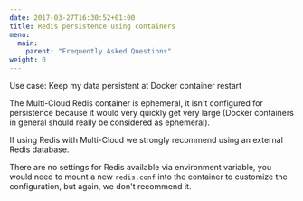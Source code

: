 ```yaml
---
date: 2017-03-27T16:30:52+01:00
title: Redis persistence using containers
menu:
  main:
    parent: "Frequently Asked Questions"
weight: 0 
---
```


Use case: Keep my data persistent at Docker container restart

The Multi-Cloud Redis container is ephemeral, it isn't configured for persistence because it would very quickly get very large (Docker containers in general should really be considered as ephemeral).

If using Redis with Multi-Cloud we strongly recommend using an external Redis database.

There are no settings for Redis available via environment variable, you would need to mount a new `redis.conf` into the container to customize the configuration, but again, we don't recommend it.